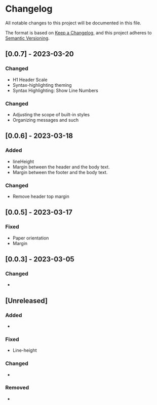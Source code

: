 # Changelog

All notable changes to this project will be documented in this file.

The format is based on [Keep a Changelog](https://keepachangelog.com/en/1.1.0/),
and this project adheres to [Semantic Versioning](https://semver.org/spec/v2.0.0.html).

## [0.0.7] - 2023-03-20

### Changed
- H1 Header Scale
- Syntax-highlighting theming
- Syntax Highlighting: Show Line Numbers

### Changed

- Adjusting the scope of built-in styles
- Organizing messages and such

## [0.0.6] - 2023-03-18
### Added
- lineHeight
- Margin between the header and the body text.
- Margin between the footer and the body text.

### Changed
- Remove header top margin

## [0.0.5] - 2023-03-17
### Fixed
- Paper orientation
- Margin

## [0.0.3] - 2023-03-05
### Changed
- 

## [Unreleased]

### Added

- 

### Fixed

- Line-height

### Changed

- 

### Removed

- 




